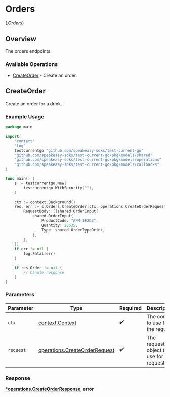 # Orders
(*.Orders*)

## Overview

The orders endpoints.

### Available Operations

* [CreateOrder](#createorder) - Create an order.

## CreateOrder

Create an order for a drink.

### Example Usage

```go
package main

import(
	"context"
	"log"
	testcurrentgo "github.com/speakeasy-sdks/test-current-go"
	"github.com/speakeasy-sdks/test-current-go/pkg/models/shared"
	"github.com/speakeasy-sdks/test-current-go/pkg/models/operations"
	"github.com/speakeasy-sdks/test-current-go/pkg/models/callbacks"
)

func main() {
    s := testcurrentgo.New(
        testcurrentgo.WithSecurity(""),
    )

    ctx := context.Background()
    res, err := s.Orders.CreateOrder(ctx, operations.CreateOrderRequest{
        RequestBody: []shared.OrderInput{
            shared.OrderInput{
                ProductCode: "APM-1F2D3",
                Quantity: 26535,
                Type: shared.OrderTypeDrink,
            },
        },
    })
    if err != nil {
        log.Fatal(err)
    }

    if res.Order != nil {
        // handle response
    }
}
```

### Parameters

| Parameter                                                                      | Type                                                                           | Required                                                                       | Description                                                                    |
| ------------------------------------------------------------------------------ | ------------------------------------------------------------------------------ | ------------------------------------------------------------------------------ | ------------------------------------------------------------------------------ |
| `ctx`                                                                          | [context.Context](https://pkg.go.dev/context#Context)                          | :heavy_check_mark:                                                             | The context to use for the request.                                            |
| `request`                                                                      | [operations.CreateOrderRequest](../../models/operations/createorderrequest.md) | :heavy_check_mark:                                                             | The request object to use for the request.                                     |


### Response

**[*operations.CreateOrderResponse](../../models/operations/createorderresponse.md), error**


